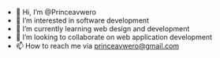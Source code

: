 - 👋 Hi, I’m @Princeavwero
- 👀 I’m interested in software development 
- 🌱 I’m currently learning web design and development 
- 💞️ I’m looking to collaborate on web application development 
- 📫 How to reach me via princeavwero@gmail.com

<!---
Princeavwero/Princeavwero is a ✨ special ✨ repository because its `README.md` (this file) appears on your GitHub profile.
You can click the Preview link to take a look at your changes.
--->
